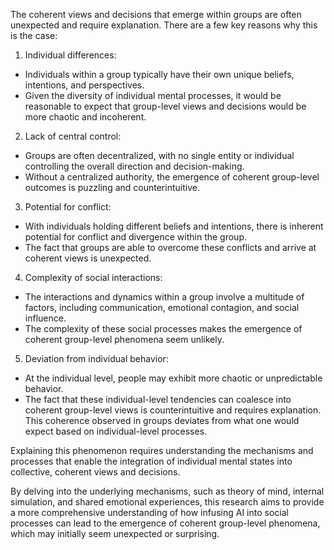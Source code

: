 The coherent views and decisions that emerge within groups are often unexpected and require explanation. There are a few key reasons why this is the case:
1. Individual differences:
 - Individuals within a group typically have their own unique beliefs, intentions, and perspectives.
 - Given the diversity of individual mental processes, it would be reasonable to expect that group-level views and decisions would be more chaotic and incoherent.
2. Lack of central control:
 - Groups are often decentralized, with no single entity or individual controlling the overall direction and decision-making.
 - Without a centralized authority, the emergence of coherent group-level outcomes is puzzling and counterintuitive.
3. Potential for conflict:
 - With individuals holding different beliefs and intentions, there is inherent potential for conflict and divergence within the group.
 - The fact that groups are able to overcome these conflicts and arrive at coherent views is unexpected.
4. Complexity of social interactions:
 - The interactions and dynamics within a group involve a multitude of factors, including communication, emotional contagion, and social influence.
 - The complexity of these social processes makes the emergence of coherent group-level phenomena seem unlikely.
5. Deviation from individual behavior:
 - At the individual level, people may exhibit more chaotic or unpredictable behavior.
 - The fact that these individual-level tendencies can coalesce into coherent group-level views is counterintuitive and requires explanation.
This coherence observed in groups deviates from what one would expect based on individual-level processes. 

Explaining this phenomenon requires understanding the mechanisms and processes that enable the integration of individual mental states into collective, coherent views and decisions.

By delving into the underlying mechanisms, such as theory of mind, internal simulation, and shared emotional experiences, this research aims to provide a more comprehensive understanding of how infusing AI into social processes can lead to the emergence of coherent group-level phenomena, which may initially seem unexpected or surprising.
